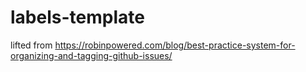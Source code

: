 # labels-template

lifted from https://robinpowered.com/blog/best-practice-system-for-organizing-and-tagging-github-issues/
